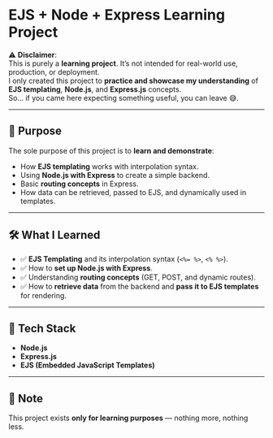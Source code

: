 # EJS + Node + Express Learning Project  

⚠️ **Disclaimer**:  
This is purely a **learning project**. It’s not intended for real-world use, production, or deployment.  
I only created this project to **practice and showcase my understanding** of **EJS templating**, **Node.js**, and **Express.js** concepts.  
So… if you came here expecting something useful, you can leave 😅.  

---

## 🎯 Purpose  
The sole purpose of this project is to **learn and demonstrate**:  
- How **EJS templating** works with interpolation syntax.  
- Using **Node.js with Express** to create a simple backend.  
- Basic **routing concepts** in Express.  
- How data can be retrieved, passed to EJS, and dynamically used in templates.  

---

## 🛠️ What I Learned  
- ✅ **EJS Templating** and its interpolation syntax (`<%= %>`, `<% %>`).  
- ✅ How to **set up Node.js with Express**.  
- ✅ Understanding **routing concepts** (GET, POST, and dynamic routes).  
- ✅ How to **retrieve data** from the backend and **pass it to EJS templates** for rendering.  

---

## 🚀 Tech Stack  
- **Node.js**  
- **Express.js**  
- **EJS (Embedded JavaScript Templates)**  

---

## 📌 Note  
This project exists **only for learning purposes** — nothing more, nothing less.  

